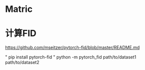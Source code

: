 # Matric

# 计算FID
https://github.com/mseitzer/pytorch-fid/blob/master/README.md

"
pip install pytorch-fid
"
python -m pytorch_fid path/to/dataset1 path/to/dataset2
